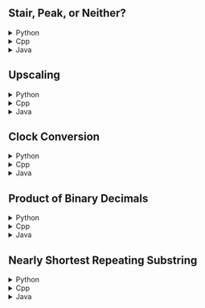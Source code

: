 ## Stair, Peak, or Neither?

<details>
<summary>Python</summary>

```python
t = int(input())
while t > 0:
    a, b, c = map(int, input().split())
    if a < b and b < c:
        print("STAIR")
    elif a < b and b > c:
        print("PEAK")
    else:
        print("NONE")
    t -= 1
```

</details>

<details>
<summary>Cpp</summary>

```cpp
#include <bits/stdc++.h>
using namespace std;
 
int main() {
	    int t;
	    cin>>t;
	    while(t--)
	    {
	        int a,b,c;
	        cin>>a>>b>>c;
	        if(a<b && b<c)
	        cout<<"STAIR\n";
	        else if(a<b && b>c)
	        cout<<"PEAK\n";
	        else
	        cout<<"NONE\n";
	    }
	    return 0;
	}
```

</details>

<details>
<summary>Java</summary>

```java
import java.util.Scanner;

public class Main {
    public static void main(String[] args) {
        Scanner scanner = new Scanner(System.in);
        int t = scanner.nextInt();
        while (t-- > 0) {
            int a = scanner.nextInt();
            int b = scanner.nextInt();
            int c = scanner.nextInt();
            if (a < b && b < c)
                System.out.println("STAIR");
            else if (a < b && b > c)
                System.out.println("PEAK");
            else
                System.out.println("NONE");
        }
        scanner.close();
    }
}
```

</details>

## Upscaling

<details>
<summary>Python</summary>

```python
t = int(input())
for _ in range(t):
    n = int(input())
    for i in range(1, 2*n+1):
        for j in range(n):
            if i%4 == 1 or i%4 == 2:
                if j%2 == 0:
                    print("##", end="")
                else:
                    print("..", end="")
            else:
                if j%2 == 1:
                    print("##", end="")
                else:
                    print("..", end="")
        print()
```

</details>

<details>
<summary>Cpp</summary>

```cpp
#include <bits/stdc++.h>
using namespace std;
int main() {
	    int t;
	    cin>>t;
	    while(t--)
	    {
	        int n;
	        cin>>n;
	        for(int i = 1 ; i< 2*n+1 ; i++)
	        {
	            for(int j = 0 ; j < n ; j++)
	            {
	                if(i%4==1 || i%4 ==2)
	                {
	                    if(j%2 == 0)
	                    cout<<"##";
	                    else
	                    cout<<"..";
	                }
	                else
	                {
	                    if(j%2 == 1)
	                    cout<<"##";
	                    else
	                    cout<<"..";
	                }
	            }
	            cout<<"\n";
	        }
	    }
	    return 0;
	}
```

</details>

<details>
<summary>Java</summary>

```java
import java.util.Scanner;

public class Main {
    public static void main(String[] args) {
        Scanner scanner = new Scanner(System.in);
        int t = scanner.nextInt();
        while (t-- > 0) {
            int n = scanner.nextInt();
            for (int i = 1; i < 2 * n + 1; i++) {
                for (int j = 0; j < n; j++) {
                    if (i % 4 == 1 || i % 4 == 2) {
                        if (j % 2 == 0)
                            System.out.print("##");
                        else
                            System.out.print("..");
                    } else {
                        if (j % 2 == 1)
                            System.out.print("##");
                        else
                            System.out.print("..");
                    }
                }
                System.out.println();
            }
        }
    }
}
```

</details>

## Clock Conversion

<details>
<summary>Python</summary>

```python
def main():
    t = int(input())
    while t > 0:
        s = input()
        a = s[:2]
        x = int(a)
        if a == "00":
            s = "12" + s[2:7] + " AM"
            print(s)
        elif x < 12:
            s += " AM"
            print(s)
        elif x == 12:
            s += " PM"
            print(s)
        else:
            if x - 12 < 10:
                s = "0" + str(x - 12) + s[2:7] + " PM"
            else:
                s = str(x - 12) + s[2:7] + " PM"
            print(s)
        t -= 1

if _name_ == "_main_":
    main()
```

</details>

<details>
<summary>Cpp</summary>

```cpp
#include <bits/stdc++.h>
using namespace std;

int main() {
    int t;
    cin>>t;
    while(t--)
    {
        string s;
        cin>>s;
        string a = s.substr(0,2);
        int x = stoi(a);
        if(a=="00")
        {
            s = "12"+s.substr(2,5)+" AM";
            cout<<s<<"\n";
        }
        else if(x<12)
        {
            s+=" AM";
            cout<<s<<"\n";
        }
        else if(x==12)
        {
            s+=" PM";
            cout<<s<<"\n";
        }
        else
        {
            if(x-12<10)
            s = "0"+to_string(x-12)+s.substr(2,5)+" PM";
            else
            s = to_string(x-12)+s.substr(2,5)+" PM";
            cout<<s<<"\n";
        }
    }
    return 0;
}
```

</details>

<details>
<summary>Java</summary>

```java
import java.util.Scanner;

public class Main {
    public static void main(String[] args) {
        Scanner scanner = new Scanner(System.in);
        int t = scanner.nextInt();
        while (t-- > 0) {
            String s = scanner.next();
            String a = s.substring(0, 2);
            int x = Integer.parseInt(a);
            if (a.equals("00")) {
                s = "12" + s.substring(2, 5) + " AM";
                System.out.println(s);
            } else if (x < 12) {
                s += " AM";
                System.out.println(s);
            } else if (x == 12) {
                s += " PM";
                System.out.println(s);
            } else {
                if (x - 12 < 10)
                    s = "0" + Integer.toString(x - 12) + s.substring(2, 5) + " PM";
                else
                    s = Integer.toString(x - 12) + s.substring(2, 5) + " PM";
                System.out.println(s);
            }
        }
    }
}
```

</details>

## Product of Binary Decimals

<details>
<summary>Python</summary>

```python

```

</details>

<details>
<summary>Cpp</summary>

```cpp

```

</details>

<details>
<summary>Java</summary>

```java

```

</details>

## Nearly Shortest Repeating Substring

<details>
<summary>Python</summary>

```python

```

</details>

<details>
<summary>Cpp</summary>

```cpp

```

</details>

<details>
<summary>Java</summary>

```java

```

</details>
